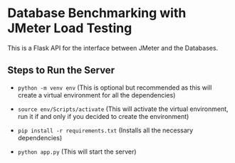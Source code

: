 # Database Benchmarking with JMeter Load Testing

This is a Flask API for the interface between JMeter and the Databases.

## Steps to Run the Server

- `python -m venv env` (This is optional but recommended as this will create a virtual environment for all the dependencies)

- `source env/Scripts/activate` (This will activate the virtual environment, run it if and only if you decided to create the environment)

- `pip install -r requirements.txt` (Installs all the necessary dependencies)

- `python app.py` (This will start the server)
